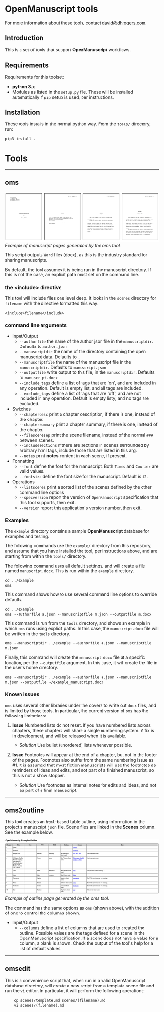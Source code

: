 # OpenManuscript tools

For more information about these tools, contact david@dhrogers.com.

## Introduction

This is a set of tools that support **OpenManuscript** workflows.

## Requirements

Requirements for this toolset:

- **python 3.x**
- Modules as listed in the ``setup.py`` file. These will be installed
  automatically if ``pip`` setup is used, per instructions.


## Installation 

These tools installs in the normal python way. From the `tools/` directory, run:

```
pip3 install .
```

# Tools

---
## oms

![Page One](../img/pages.png)
*Example of manuscript pages generated by the oms tool*

This script outputs ``Word`` files (docx), as this is the industry standard 
for sharing manuscripts.

By default, the tool assumes it is being run in the manuscript directory. If
this is not the case, an explicit path must set on the command line.

### the \<include\> directive

This tool will include files one level deep. It looks in the `scenes` directory
for `filename` with the directive formatted this way:

```
<include>filename</include>
```

### command line arguments

- Input/Output
	- ``--authorfile`` the name of the author json file in the ``manuscriptdir``. Defaults to ``author.json``
	- ``--manuscriptdir`` the name of the directory containing the open manuscript data. Defaults to ``.``
	- ``--manuscriptfile`` the name of the manuscript file in the ``manuscriptdir``. Defaults to ``manuscript.json``
	- ``--outputfile`` write output to this file, in the ``manuscriptdir``. Defaults to ``manuscript.docx``
	- ``--include_tags`` define a list of tags that are 'on', and are included in any operation. Default is empty list, and all tags are included. 
	- ``--exclude_tags`` define a list of tags that are 'off', and are not included in any operation. Default is empty listy, and no tags are excluded.
- Switches
	- ``--chapterdesc`` print a chapter description, if there is one, instead of the chapter.
	- ``--chaptersummary`` print a chapter summary, if there is one, instead of the chapter.
	- ``--filescenesep`` print the scene filename, instead of the normal ``###`` between scenes.
	- ``--includesections`` if there are sections in scenes surrounded by arbitrary html tags, include those that are listed in this arg. 
	- ``--notes`` print **notes** content in each scene, if present.
- Formatting
	- ``--font`` define the font for the manuscript. Both ``Times`` and ``Courier`` are valid values.
	- ``--fontsize`` define the font size for the manuscript. Default is ``12``.
- Operations
	- ``--listscenes`` print a sorted list of the scenes defined by the other command line options 
	- ``--specversion`` report the version of ``OpenManuscript`` specification that this tool supports, then exit.
	- ``--version`` report this application's version number, then exit.


### Examples

The `example` directory contains a sample **OpenManuscript** database for examples
and testing.

The following commands use the `example/` directory from this repository, and assume 
that you have installed the tool, per instructions above, and are starting from 
within the `tools/` directory. 

The following command uses all default settings, and will create a file named `manuscript.docx`. 
This is run within the `example` directory.

```
cd ../example
oms
```

This command shows how to use several command line options to override defaults.

```
cd ../example
oms --authorfile a.json --manuscriptfile m.json --outputfile m.docx
```

This command is run from the `tools` directory, and shows an example in which
`oms` runs using explicit paths. In this case, the `manuscript.docx` file will
be written in the `tools` directory.

```
oms --manuscriptdir ../example --authorfile a.json --manuscriptfile m.json
```

Finally, this command will create the `manuscript.docx` file at a specific
location, per the `--outputfile` argument. In this case, it will create the file
in the user's home directory.

```
oms --manuscriptdir ../example --authorfile a.json --manuscriptfile m.json --outputfile ~/example_manuscript.docx
```

### Known issues

``oms`` uses several other libraries under the covers to write out ``docx``
files, and is limited by those tools. In particular, the current version of
``oms`` has the following limitations:

1. **Issue** Numbered lists do not reset. If you have numbered lists across chapters,
these chapters will share a single numbering system. A fix is in development,
and will be released when it is available.

    - *Solution* Use bullet (unordered) lists whenever possible.

2. **Issue** Footnotes will appear at the end of a chapter, but not in the footer of the
pages. Footnotes also suffer from the same numbering issue as #1. It is assumed
that most fiction manuscripts will use the footnotes as reminders of ideas and
edits, and not part of a finished manuscript, so this is not a show stopper.

    - *Solution* Use footnotes as internal notes for edits and ideas, and not as
      part of a final manuscript.

---
## oms2outline

This tool creates an ``html``-based table outline, using information in the project's manuscript ``json`` file. Scene files are linked in the **Scenes** column. See the example below.

![outline](../img/outline.png)
*Example of outline page generated by the oms tool.*

The command has the same options as ``oms`` (shown above), with the addition of one to control the columns shown.

- Input/Output
	- ``--columns`` define a list of columns that are used to created the
      outline. Possible values are the tags defined for a scene in the
      OpenManuscript specification. If a scene does not have a value for a 
      column, a blank is shown. Check the output of the tool's help for a 
      list of default values.
---
## omsedit

This is a convenience script that, when run in a valid OpenManuscript database
directory, will create a new script from a template scene file and run the `vi`
editor. In particular, it will perform the following operations:

```
    cp scenes/template.md scenes/(filename).md
    vi scenes/(filename).md
```
